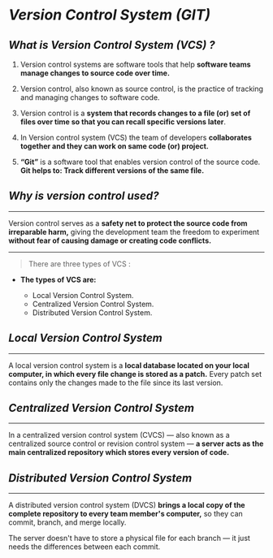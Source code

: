 # *Version Control System (GIT)*
## *What is Version Control System (VCS) ?*

 1. Version control systems are software tools that help **software teams manage changes to source code over time.**

 2. Version control, also known as source control, is the practice of tracking and managing changes to software code.

 3. Version control is a **system that records changes to a file (or) set of files over time so that you can recall specific versions later**.

 4. In Version control system (VCS) the team of developers  **collaborates together and they can work on same code (or) project.**

5. **“Git”** is a software tool that enables version control of the source code. **Git helps to: Track different versions of the same file.**


 ## *Why is version control used?*
***
Version control  serves as a **safety net to protect the source code from irreparable harm,** giving the development team the freedom to experiment **without fear of causing damage or creating code conflicts.**

***

>There are three types of VCS :

- **The types of VCS are:**

    - Local Version Control System.
    - Centralized Version Control System.
    - Distributed Version Control System.

## *Local Version Control System*
***
A local version control system is a **local database located on your local computer, in which every file change is stored as a patch.** Every patch set contains only the changes made to the file since its last version.

## *Centralized Version Control System*
***
In a centralized version control system (CVCS) — also known as a centralized source control or revision control system — **a server acts as the main centralized repository which stores every version of code.**

## *Distributed Version Control System*
***
A distributed version control system (DVCS) **brings a local copy of the complete repository to every team member's computer,** so they can commit, branch, and merge locally.

 The server doesn't have to store a physical file for each branch — it just needs the differences between each commit.